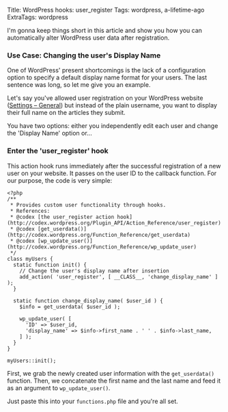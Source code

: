 Title: WordPress hooks: user_register
Tags: wordpress, a-lifetime-ago
ExtraTags: wordpress

I'm gonna keep things short in this article and show you how you can 
automatically alter WordPress user data after registration.
<!-- PELICAN_END_SUMMARY -->


### Use Case: Changing the user's Display Name

One of WordPress' present shortcomings is the lack of a configuration option 
to specify a default display name format for your users. 
The last sentence was long, so let me give you an example.

Let's say you've allowed user registration on your WordPress website ([Settings – General](http://codex.wordpress.org/Settings_General_SubPanel "Settings - General")) 
but instead of the plain username, you want to display their full name 
on the articles they submit.

You have two options: either you independently edit each user and change 
the 'Display Name' option or...

### Enter the 'user_register' hook

This action hook runs immediately after the successful registration 
of a new user on your website. 
It passes on the user ID to the callback function. 
For our purpose, the code is very simple:

```language-php
<?php
/**
 * Provides custom user functionality through hooks.
 * References:
 * @codex [the user_register action hook](http://codex.wordpress.org/Plugin_API/Action_Reference/user_register)
 * @codex [get_userdata()](http://codex.wordpress.org/Function_Reference/get_userdata)
 * @codex [wp_update_user()](http://codex.wordpress.org/Function_Reference/wp_update_user)
 */
class myUsers {
  static function init() {
    // Change the user's display name after insertion
    add_action( 'user_register', [ __CLASS__, 'change_display_name' ] );
  }

  static function change_display_name( $user_id ) {
    $info = get_userdata( $user_id );

    wp_update_user( [
      'ID' => $user_id,
      'display_name' => $info->first_name . ' ' . $info->last_name,
    ] );
  }
}

myUsers::init();
```

First, we grab the newly created user information with the `get_userdata()` function. 
Then, we concatenate the first name and the last name and feed it as an argument to `wp_update_user()`.

Just paste this into your `functions.php` file and you're all set.

